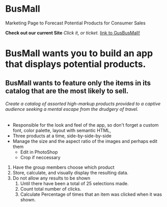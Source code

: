 # BusMall
Marketing Page to Forecast Potential Products for Consumer Sales



 **Check out our current Site**  *Click it, or ticket.*  [link to GusBusMall!](http://www.cedar-rapids.org/residents/city_buses/index.php)


# BusMall wants you to build an app that displays potential products.
## BusMall wants to feature only the items in its catalog that are the most likely to sell.
###### Create a catalog of assorted high-markup products provided to a captive audience seeking a mental escape from the drudgery of travel.
* Responsible for the look and feel of the app, so don't forget a custom font, color palette,      layout with semantic HTML,
* Three products at a time, side-by-side-by-side
* Manage the size and the aspect ratio of the images and perhaps edit them
  * Edit in PhotoShop
  * Crop if neccessary

1. Have the group members choose which product
1. Store, calculate, and visually display the resulting data.
1. Do not allow any results to be shown
   1. Until there have been a total of 25 selections made.
   1. Count total number of clicks.
   1. Calculate Percentage of times that an item was clicked when it was shown.




